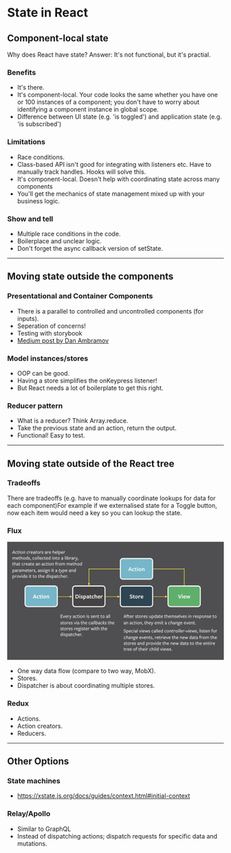 # State in React

## Component-local state

Why does React have state? Answer: It's not functional, but it's practial.

### Benefits

- It's there.
- It's component-local. Your code looks the same whether you have one or 100 instances of a component; you don't have to worry about identifying a component instance in global scope.
- Difference between UI state (e.g. 'is toggled') and application state (e.g. 'is subscribed')

### Limitations

- Race conditions.
- Class-based API isn't good for integrating with listeners etc. Have to manually track handles. Hooks will solve this.
- It's component-local. Doesn't help with coordinating state across many components
- You'll get the mechanics of state management mixed up with your business logic.

### Show and tell

- Multiple race conditions in the code.
- Boilerplace and unclear logic.
- Don't forget the async callback version of setState.

---

## Moving state outside the components

### Presentational and Container Components

- There is a parallel to controlled and uncontrolled components (for inputs).
- Seperation of concerns!
- Testing with storybook
- [Medium post by Dan Ambramov](https://medium.com/@dan_abramov/smart-and-dumb-components-7ca2f9a7c7d0)

### Model instances/stores

- OOP can be good.
- Having a store simplifies the onKeypress listener!
- But React needs a lot of boilerplate to get this right.

### Reducer pattern

- What is a reducer? Think Array.reduce.
- Take the previous state and an action, return the output.
- Functional! Easy to test.

---

## Moving state outside of the React tree

### Tradeoffs

There are tradeoffs (e.g. have to manually coordinate lookups for data for each component)For example if we externalised state for a Toggle button, now each item would need a key so you can lookup the state.

### Flux

![Flow](static/flux-flow.png)

- One way data flow (compare to two way, MobX).
- Stores.
- Dispatcher is about coordinating multiple stores.

### Redux

- Actions.
- Action creators.
- Reducers.

---

## Other Options

### State machines

-  https://xstate.js.org/docs/guides/context.html#initial-context

### Relay/Apollo

- Similar to GraphQL
- Instead of dispatching actions; dispatch requests for specific data and mutations.

